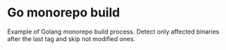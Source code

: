# Go monorepo build

Example of Golang monorepo build process. Detect only affected binaries after the last tag and skip not modified ones.

